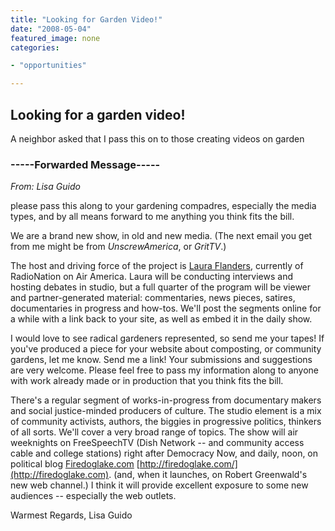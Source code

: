 ```yaml
---
title: "Looking for Garden Video!"
date: "2008-05-04"
featured_image: none
categories:

- "opportunities"

---
```


## Looking for a garden video!

A neighbor asked that I pass this on to those creating videos on garden

### -----Forwarded Message-----

_From: Lisa Guido_

please pass this along to your gardening compadres, especially the media types, and by all means forward to me anything
you think fits the bill.

We are a brand new show, in old and new media. (The next email you get from me might be from *UnscrewAmerica*, or
*GritTV*.) 

The host and driving force of the project is [Laura Flanders](http://lauraflanders.com), currently of RadioNation on Air America. Laura will be conducting interviews and hosting debates in studio, but a full quarter of the program will be viewer and
partner-generated material: commentaries, news pieces, satires, documentaries in progress and how-tos. We'll post the
segments online for a while with a link back to your site, as well as embed it in the daily show. 

I would love to see radical gardeners represented, so send me your tapes! If you've produced a piece for your website about composting, or community gardens, let me know. Send me a link! Your submissions and suggestions are very welcome. Please feel free to pass my information along to anyone with work already made or in production that you think fits the bill. 

There's a regular segment of works-in-progress from documentary makers and social justice-minded producers of culture. The studio
element is a mix of community activists, authors, the biggies in progressive politics, thinkers of all sorts. We'll
cover a very broad range of topics. The show will air weeknights on FreeSpeechTV (Dish Network -- and community access
cable and college stations) right after Democracy Now, and daily, noon, on political
blog [Firedoglake.com](http://Firedoglake.com) [http://firedoglake.com/](http://firedoglake.com). 
(and, when it launches, on Robert Greenwald's new web channel.) I think it will provide excellent exposure to some new audiences --
especially the web outlets. 

Warmest Regards, 
Lisa Guido
